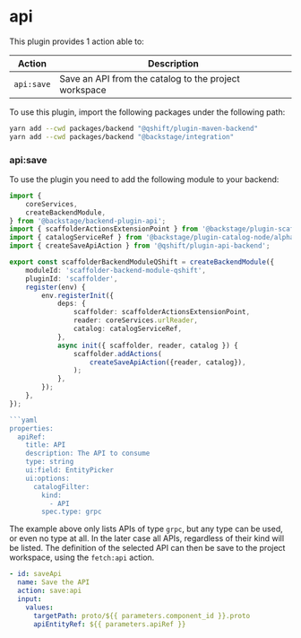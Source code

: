 # api

This plugin provides 1 action able to:

| Action       | Description                                           |
|--------------|-------------------------------------------------------|
| `api:save`   | Save an API from the catalog to the project workspace |

To use this plugin, import the following packages under the following path:
```bash
yarn add --cwd packages/backend "@qshift/plugin-maven-backend"
yarn add --cwd packages/backend "@backstage/integration"
```

### api:save

To use the plugin you need to add the following module to your backend:

```typescript
import {
    coreServices,
    createBackendModule,
} from '@backstage/backend-plugin-api';
import { scaffolderActionsExtensionPoint } from '@backstage/plugin-scaffolder-node/alpha';
import { catalogServiceRef } from '@backstage/plugin-catalog-node/alpha';
import { createSaveApiAction } from '@qshift/plugin-api-backend';

export const scaffolderBackendModuleQShift = createBackendModule({
    moduleId: 'scaffolder-backend-module-qshift',
    pluginId: 'scaffolder',
    register(env) {
        env.registerInit({
            deps: {
                scaffolder: scaffolderActionsExtensionPoint,
                reader: coreServices.urlReader,
                catalog: catalogServiceRef,
            },
            async init({ scaffolder, reader, catalog }) {
                scaffolder.addActions(
                    createSaveApiAction({reader, catalog}),
                );
            },
        });
    },
});

```yaml
properties:
  apiRef:
    title: API
    description: The API to consume
    type: string
    ui:field: EntityPicker
    ui:options:
      catalogFilter:
        kind:
          - API
        spec.type: grpc
```

The example above only lists APIs of type `grpc`, but any type can be used, or even no type at all. In the later case all APIs, regardless of their kind will be listed.
The definition of the selected API can then be save to the project workspace, using the `fetch:api` action.

```yaml
- id: saveApi
  name: Save the API
  action: save:api
  input:
    values:
      targetPath: proto/${{ parameters.component_id }}.proto
      apiEntityRef: ${{ parameters.apiRef }}
```
